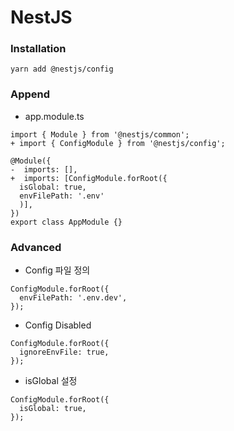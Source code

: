 # NestJS

### Installation
```
yarn add @nestjs/config
```

### Append
- app.module.ts
```
import { Module } from '@nestjs/common';
+ import { ConfigModule } from '@nestjs/config';

@Module({
-  imports: [],
+  imports: [ConfigModule.forRoot({
  isGlobal: true,
  envFilePath: '.env'
  )],
})
export class AppModule {}
```


### Advanced
- Config 파일 정의
```
ConfigModule.forRoot({
  envFilePath: '.env.dev',
});
```

- Config Disabled
```
ConfigModule.forRoot({
  ignoreEnvFile: true,
});
```

- isGlobal 설정
```
ConfigModule.forRoot({
  isGlobal: true,
});
```